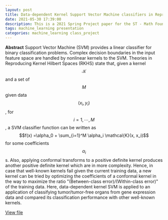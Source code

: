 ```yaml
---
layout: post
title: Data-dependent Kernel Support Vector Machine classifiers in Reproducing Kernel Hilbert Space
date: 2021-05-30 17:39:00
description: This is a 2021 Spring Project paper for the ST - Math Foundations of Probabilistic Artificial Intelligence II class.
tags: machine_learning presentation
categories: machine_learning class_project
---
```


**Abstract**
Support Vector Machine (SVM) provides a linear classifier for binary classification problems. Complex decision boundaries in the input feature space are handled by nonlinear kernels to the SVM. Theories in Reproducing Kernel Hilbert Spaces (RKHS) state that, given a kernel $$\mathcal{K}$$ and a set of $$M$$ given data $$(x_i,y_i)$$, for $$i=1,\cdots,M$$, a SVM classifier function can be written as $$f(x) =\alpha_0 + \sum_{i=1}^M \alpha_i \mathcal{K}(x, x_i)$$ for some coefficients $$\alpha_i$$s. Also, applying conformal transforms to a positive definite kernel  produces another positive definite kernel which are in more complexity. Hence, in case that well-known kernels fail given the current training data, a new kernel can be tried by optimizing the coefficients of a conformal kernel in the way to maximize the ratio "(Between-class error)/(Within-class error)" of the training data. Here, data-dependent kernel SVM is applied to an application of classifying tumor/tumor-free organs from gene expression data and compared its classification performance with other well-known kernels.

[View file](../../../assets/pdf/project_paper_math_found_of_ai.pdf) 

